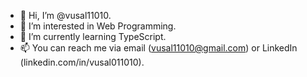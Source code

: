 - 👋 Hi, I’m @vusal11010.
- 👀 I’m interested in Web Programming.
- 🌱 I’m currently learning TypeScript.
- 📫 You can reach me via email (vusal11010@gmail.com) or LinkedIn (linkedin.com/in/vusal011010).
